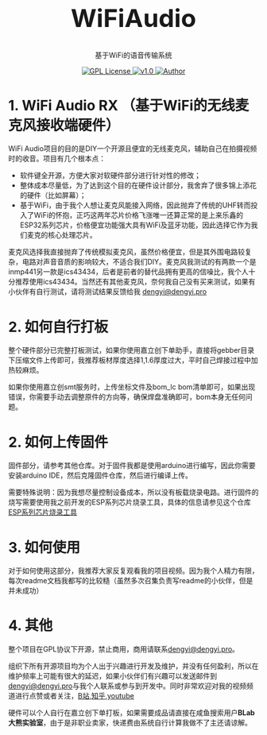 <h1 align="center" style="font-size:50px;font-weight:bold">WiFiAudio</h1>
<p align="center">基于WiFi的语音传输系统</p>
<p align="center">
    <a href="https://github.com/">
        <img src="https://img.shields.io/badge/license-GPL-blue" alt="GPL License" />
    </a>
    <a href="">
        <img src="https://img.shields.io/badge/version-v1.0-green" alt="v1.0">
    </a> 
    <a href="https://github.com/BruceAKABear">
        <img src="https://img.shields.io/badge/author-dengyi-blueviolet" alt="Author">
    </a>
</p>


# 1. WiFi Audio RX （基于WiFi的无线麦克风接收端硬件）


WiFi Audio项目的目的是DIY一个开源且便宜的无线麦克风，辅助自己在拍摄视频时的收音。项目有几个根本点：
- 软件键全开源，方便大家对软硬件部分进行针对性的修改；
- 整体成本尽量低，为了达到这个目的在硬件设计部分，我舍弃了很多锦上添花的硬件（比如屏幕）；
- 基于WiFi，由于我个人想让麦克风能接入网络，因此抛弃了传统的UHF转而投入了WiFi的怀抱，正巧这两年芯片价格飞涨唯一还算正常的是上来乐鑫的ESP32系列芯片，价格便宜功能强大具有WiFi及蓝牙功能，因此选择它作为我们麦克的核心处理芯片。

麦克风选择我直接抛弃了传统模拟麦克风，虽然价格便宜，但是其外围电路较复杂，电路对声音音质的影响较大，不适合我们DIY。麦克风我测试的有两款一个是inmp441另一款是ics43434，后者是前者的替代品拥有更高的信噪比，我个人十分推荐使用ics43434。当然还有其他麦克风，奈何我自己没有买来测试，如果有小伙伴有自行测试，请将测试结果反馈给我 <mail>dengyi@dengyi.pro</mail>

# 2. 如何自行打板

整个硬件部分已完整打板测试，如果你使用嘉立创下单助手，直接将gebber目录下压缩文件上传即可，我推荐板材厚度选择1,1.6厚度过大，平时自己焊接过程中加热较麻烦。

如果你使用嘉立创smt服务时，上传坐标文件及bom_lc bom清单即可，如果出现错误，你需要手动去调整原件的方向等，确保焊盘准确即可，bom本身无任何问题。

# 2. 如何上传固件

固件部分，请参考其他仓库。对于固件我都是使用arduino进行编写，因此你需要安装arduino IDE，然后克隆固件仓库，然后进行编译上传。

需要特殊说明：因为我想尽量控制设备成本，所以没有板载烧录电路。进行固件的烧写需要使用我之前开发的ESP系列芯片烧录工具，具体的信息请参见这个仓库[ESP系列芯片烧录工具](https://github.com/BearLaboratory/downloader)

# 3. 如何使用

对于如何使用这部分，我推荐大家反复观看我的项目视频。因为我个人精力有限，每次readme文档我都写的比较糙（虽然多次召集负责写readme的小伙伴，但是并未成功）
# 4. 其他

整个项目在GPL协议下开源，禁止商用，商用请联系<mail>dengyi@dengyi.pro</mail>。

组织下所有开源项目均为个人出于兴趣进行开发及维护，并没有任何盈利，所以在维护频率上可能有很大的延迟，如果小伙伴们有兴趣可以发送邮件到<mail>dengyi@dengyi.pro</mail>与我个人联系或参与到开发中。同时非常欢迎对我的视频频道进行点赞或者关注，[B站](https://space.bilibili.com/402729300),[知乎](https://www.zhihu.com/people/deng-yi-92-16/columns),[youtube](https://www.youtube.com/channel/UCXvLKESzLbINYVe9J8rXerQ)

硬件可以个人自行在嘉立创下单打板，如果需要成品请直接在咸鱼搜索用户**BLab大熊实验室**，由于是非职业卖家，快递费由系统自行计算我做不了主还请谅解。